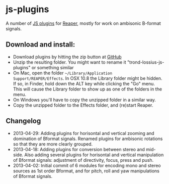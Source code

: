 js-plugins
==========

A number of [JS plugins](http://www.reaper.fm/sdk/js/js.php) for [Reaper](http://reaper.fm/), mostly for work on ambisonic B-format signals.

Download and install:
---------------------

* Download plugins by hitting the zip button at [GitHub](https://github.com/lossius/js-plugins)
* Unzip the resulting folder. You might want to rename it "trond-lossius-js-plugins" or something similar
* On Mac, open the folder `~/Library/Application Support/REAPER/Effects`. In OSX 10.8 the Library folder might be hidden. If so, in Finder, hold down the ALT key while clicking the "Go" menu. This will cause the Library folder to show up as one of the folders in the menu.
* On Windows you'll have to copy the unzipped folder in a similar way.
* Copy the unzipped folder to the Effects folder, and (re)start Reaper.

Changelog
---------

* 2013-04-29: Adding plugins for horisontal and vertical zooming and domination of Bformat signals. Renamed plugins for ambisonic rotations so that they are more clearly grouped.
* 2013-04-18: Adding plugins for conversion between stereo and mid-side. Also adding several plugins for horisontal and vertical manipulation of Bformat signals: adjustment of directivity, focus, press and push.
* 2013-04-02: Initial commit of 6 modules for encoding mono and stereo sources as 1st order Bformat, and for pitch, roll and yaw manipulations of Bformat signals.



